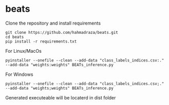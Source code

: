 # beats

Clone the repository and install requirements
```
git clone https://github.com/hahmadraza/beats.git
cd beats
pip install -r requirements.txt
```

For Linux/MacOs
```
pyinstaller --onefile --clean --add-data "class_labels_indices.csv:." --add-data "weights:weights" BEATs_inference.py
```

For Windows
```
pyinstaller --onefile --clean --add-data "class_labels_indices.csv;." --add-data "weights;weights" BEATs_inference.py
```

Generated executeable will be locaterd in dist folder
